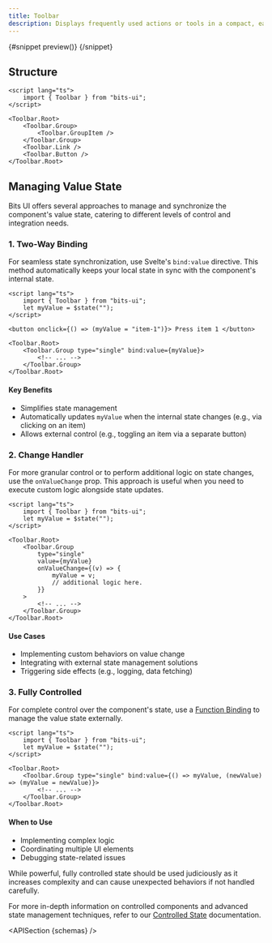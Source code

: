 ```yaml
---
title: Toolbar
description: Displays frequently used actions or tools in a compact, easily accessible bar.
---
```


<script>
	import { APISection, ComponentPreviewV2, ToolbarDemo, Callout } from '$lib/components/index.js'
	let { schemas } = $props()
</script>

<ComponentPreviewV2 name="toolbar-demo" comp="Toolbar">

{#snippet preview()}
<ToolbarDemo slot="preview" />
{/snippet}

</ComponentPreviewV2>

## Structure

```svelte
<script lang="ts">
	import { Toolbar } from "bits-ui";
</script>

<Toolbar.Root>
	<Toolbar.Group>
		<Toolbar.GroupItem />
	</Toolbar.Group>
	<Toolbar.Link />
	<Toolbar.Button />
</Toolbar.Root>
```

## Managing Value State

Bits UI offers several approaches to manage and synchronize the component's value state, catering to different levels of control and integration needs.

### 1. Two-Way Binding

For seamless state synchronization, use Svelte's `bind:value` directive. This method automatically keeps your local state in sync with the component's internal state.

```svelte
<script lang="ts">
	import { Toolbar } from "bits-ui";
	let myValue = $state("");
</script>

<button onclick={() => (myValue = "item-1")}> Press item 1 </button>

<Toolbar.Root>
	<Toolbar.Group type="single" bind:value={myValue}>
		<!-- ... -->
	</Toolbar.Group>
</Toolbar.Root>
```

#### Key Benefits

-   Simplifies state management
-   Automatically updates `myValue` when the internal state changes (e.g., via clicking on an item)
-   Allows external control (e.g., toggling an item via a separate button)

### 2. Change Handler

For more granular control or to perform additional logic on state changes, use the `onValueChange` prop. This approach is useful when you need to execute custom logic alongside state updates.

```svelte
<script lang="ts">
	import { Toolbar } from "bits-ui";
	let myValue = $state("");
</script>

<Toolbar.Root>
	<Toolbar.Group
		type="single"
		value={myValue}
		onValueChange={(v) => {
			myValue = v;
			// additional logic here.
		}}
	>
		<!-- ... -->
	</Toolbar.Group>
</Toolbar.Root>
```

#### Use Cases

-   Implementing custom behaviors on value change
-   Integrating with external state management solutions
-   Triggering side effects (e.g., logging, data fetching)

### 3. Fully Controlled

For complete control over the component's state, use a [Function Binding](https://svelte.dev/docs/svelte/bind#Function-bindings) to manage the value state externally.

```svelte
<script lang="ts">
	import { Toolbar } from "bits-ui";
	let myValue = $state("");
</script>

<Toolbar.Root>
	<Toolbar.Group type="single" bind:value={() => myValue, (newValue) => (myValue = newValue)}>
		<!-- ... -->
	</Toolbar.Group>
</Toolbar.Root>
```

#### When to Use

-   Implementing complex logic
-   Coordinating multiple UI elements
-   Debugging state-related issues

<Callout>

While powerful, fully controlled state should be used judiciously as it increases complexity and can cause unexpected behaviors if not handled carefully.

For more in-depth information on controlled components and advanced state management techniques, refer to our [Controlled State](/docs/controlled-state) documentation.

</Callout>

<APISection {schemas} />
